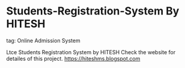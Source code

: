 # Students-Registration-System By HITESH
 
 
tag: Online Admission System

Ltce Students Registration System by HITESH Check the website for detailes of this project. https://hiteshms.blogspot.com
